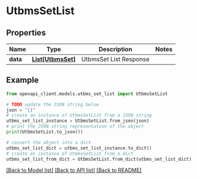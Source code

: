 # UtbmsSetList


## Properties

Name | Type | Description | Notes
------------ | ------------- | ------------- | -------------
**data** | [**List[UtbmsSet]**](UtbmsSet.md) | UtbmsSet List Response | 

## Example

```python
from openapi_client.models.utbms_set_list import UtbmsSetList

# TODO update the JSON string below
json = "{}"
# create an instance of UtbmsSetList from a JSON string
utbms_set_list_instance = UtbmsSetList.from_json(json)
# print the JSON string representation of the object
print(UtbmsSetList.to_json())

# convert the object into a dict
utbms_set_list_dict = utbms_set_list_instance.to_dict()
# create an instance of UtbmsSetList from a dict
utbms_set_list_from_dict = UtbmsSetList.from_dict(utbms_set_list_dict)
```
[[Back to Model list]](../README.md#documentation-for-models) [[Back to API list]](../README.md#documentation-for-api-endpoints) [[Back to README]](../README.md)


